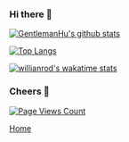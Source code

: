 ### Hi there 👋

<!--
**GentlemanHu/GentlemanHu** is a ✨ _special_ ✨ repository because its `README.md` (this file) appears on your GitHub profile.

Here are some ideas to get you started:

- 🔭 I’m currently working on ...
- 🌱 I’m currently learning ...
- 👯 I’m looking to collaborate on ...
- 🤔 I’m looking for help with ...
- 💬 Ask me about ...
- 📫 How to reach me: ...
- 😄 Pronouns: ...
- ⚡ Fun fact: ...
-->
[![GentlemanHu's github stats](https://github-readme-stats.vercel.app/api?username=gentlemanhu&count_private=true&bg_color=45,4568DC,B06AB3&title_color=c0c0aa&text_color=fffefe&icon_color=fffefe&show_icons=true)](https://github.com/gentlemanhu/gentlemanhu)

[![Top Langs](https://github-readme-stats.vercel.app/api/top-langs/?username=gentlemanhu&layout=compact&&bg_color=45,70e1f5,ffd194)](https://github.com/gentlemanhu/gentlemanhu)

[![willianrod's wakatime stats](https://github-readme-stats.vercel.app/api/wakatime?username=gentlemanhu&&bg_color=45,77A1D3,79CBCA,E684AE)](https://github.com/gentlemanhu/gentlemanhu)

### Cheers 👏

[![Page Views Count](https://badges.toozhao.com/badges/01EPBD86J4TB7RY1W3VF36YY4V/green.svg)](https://badges.toozhao.com/badges/01EPBD86J4TB7RY1W3VF36YY4V/green.svg "Get your own page views count badge on badges.toozhao.com")

[Home](https://crushing.xyz)
